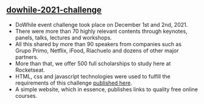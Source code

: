 ## [dowhile-2021-challenge](https://ranibitwin.github.io/dowhile-2021-challenge/)
- DoWhile event challenge took place on December 1st and 2nd, 2021.
- There were more than 70 highly relevant contents through keynotes, panels, talks, lectures and workshops.
- All this shared by more than 90 speakers from companies such as Grupo Primo, Netflix, iFood, Riachuelo and dozens of other major partners.
- More than that, we offer 500 full scholarships to study here at Rocketseat.
- HTML, css and javascript technologies were used to fulfill the requirements of this challenge [published here](https://efficient-sloth-d85.notion.site/Instru-es-dos-desafios-f2f2c5574cf640c59de425413f60c8eb).
- A simple website, which in essence, publishes links to quality free online courses.

